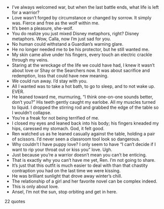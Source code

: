  - I’ve always welcomed war, but when the last battle ends, what life is left for a warrior?
 - Love wasn’t forged by circumstance or changed by sorrow. It simply was. Fierce and free as the wolf within me.
 - It’s been a pleasure, she-wolf.
 - You do realize you just mixed Disney metaphors, right? Disney metaphors. Wow, Calla, now I’m just sad for you.
 - No human could withstand a Guardian’s warning glare.
 - He no longer needed me to be his protector, but he still wanted me.
 - My skin came alive under his fingers, every touch an electric crackle through my veins.
 - Staring at the wreckage of the life we could have had, I knew it wasn’t about love or Shay or the Searchers now. It was about sacrifice and redemption, loss that could have new meaning.
 - We could run away. I’d stay with you.
 - All I wanted was to take a hot bath, to go to sleep, and to not wake up. EVER.
 - He leaned toward me, murmuring, “I think one-on-one sounds better, don’t you?” His teeth gently caught my earlobe. All my muscles turned to liquid. I dropped the stirring rod and grabbed the edge of the table so I wouldn’t collapse.
 - You’re a freak for not being terrified of me.
 - I closed my eyes and leaned back into his body; his fingers kneaded my hips, caressed my stomach. God, it felt good.
 - Ren watched us as he leaned casually against the table, holding a pair of scissors. I’d never seen a classroom tool look so dangerous.
 - Why couldn’t I have puppy love? I only seem to have “I can’t decide if I want to rip your throat out or kiss you” love. Ugh.
 - Just because you’re a warrior doesn’t mean you can’t be enticing.
 - That is exactly why you can’t have me yet, Ren. I’m not going to share.
 - It’s just that this outfit is much easier to deal with than that chastity contraption you had on the last time we were kissing.
 - He was brilliant sunlight that drove away winter’s chill.
 - The relationship of a girl and her favorite novel can be complex indeed.
 - This is only about love.
 - Ansel, I’m not the sun, stop orbiting and get in here.

22 quotes